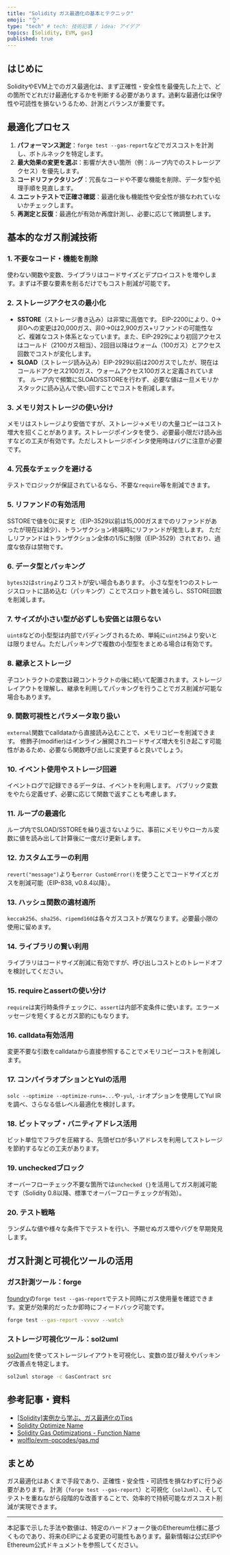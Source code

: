 ```yaml
---
title: "Solidity ガス最適化の基本とテクニック"
emoji: "👌"
type: "tech" # tech: 技術記事 / idea: アイデア
topics: [Solidity, EVM, gas]
published: true
---
```


## はじめに

SolidityやEVM上でのガス最適化は、まず正確性・安全性を最優先した上で、どの箇所でどれだけ最適化するかを判断する必要があります。過剰な最適化は保守性や可読性を損ないうるため、計測とバランスが重要です。

## 最適化プロセス

1. **パフォーマンス測定**：`forge test --gas-report`などでガスコストを計測し、ボトルネックを特定します。
2. **最大効果の変更を選ぶ**：影響が大きい箇所（例：ループ内でのストレージアクセス）を優先します。
3. **コードリファクタリング**：冗長なコードや不要な機能を削除、データ型や処理手順を見直します。
4. **ユニットテストで正確さ確認**：最適化後も機能性や安全性が損なわれていないかチェックします。
5. **再測定と反復**：最適化が有効か再度計測し、必要に応じて微調整します。

## 基本的なガス削減技術

### 1. 不要なコード・機能を削除

使わない関数や変数、ライブラリはコードサイズとデプロイコストを増やします。まずは不要な要素を削るだけでもコスト削減が可能です。

### 2. ストレージアクセスの最小化

- **SSTORE**（ストレージ書き込み）は非常に高価です。
  EIP-2200により、0→非0への変更は20,000ガス、非0→0は2,900ガス+リファンドの可能性など、複雑なコスト体系となっています。また、EIP-2929により初回アクセスはコールド（2100ガス相当）、2回目以降はウォーム（100ガス）とアクセス回数でコストが変化します。
- **SLOAD**（ストレージ読み込み）EIP-2929以前は200ガスでしたが、現在はコールドアクセス2100ガス、ウォームアクセス100ガスと定義されています。
ループ内で頻繁にSLOAD/SSTOREを行わず、必要な値は一旦メモリかスタックに読み込んで使い回すことでコストを削減します。

### 3. メモリ対ストレージの使い分け

メモリはストレージより安価ですが、ストレージ→メモリの大量コピーはコスト増大を招くことがあります。ストレージポインタを使う、必要最小限だけ読み出すなどの工夫が有効です。ただしストレージポインタ使用時はバグに注意が必要です。

### 4. 冗長なチェックを避ける

テストでロジックが保証されているなら、不要な`require`等を削減できます。

### 5. リファンドの有効活用

SSTOREで値を0に戻すと（EIP-3529以前は15,000ガスまでのリファンドがあったが現在は減少）、トランザクション終端時にリファンドが発生します。
ただしリファンドはトランザクション全体の1/5に制限（EIP-3529）されており、過度な依存は禁物です。

### 6. データ型とパッキング

`bytes32`は`string`よりコストが安い場合もあります。
小さな型を1つのストレージスロットに詰め込む（パッキング）ことでスロット数を減らし、SSTORE回数を削減します。

### 7. サイズが小さい型が必ずしも安価とは限らない

`uint8`などの小型型は内部でパディングされるため、単純に`uint256`より安いとは限りません。ただしパッキングで複数の小型型をまとめる場合は有効です。

### 8. 継承とストレージ

子コントラクトの変数は親コントラクトの後に続いて配置されます。ストレージレイアウトを理解し、継承を利用してパッキングを行うことでガス削減が可能な場合もあります。

### 9. 関数可視性とパラメータ取り扱い

`external`関数でcalldataから直接読み込むことで、メモリコピーを削減できます。
修飾子(modifier)はインライン展開されコードサイズ増大を引き起こす可能性があるため、必要なら関数呼び出しに変更すると良いでしょう。

### 10. イベント使用やストレージ回避

イベントログで記録できるデータは、イベントを利用します。
パブリック変数をやたら定義せず、必要に応じて関数で返すことも考慮します。

### 11. ループの最適化

ループ内でSLOAD/SSTOREを繰り返さないように、事前にメモリやローカル変数に値を読み出して計算後に一度だけ更新します。

### 12. カスタムエラーの利用

`revert("message")`よりも`error CustomError()`を使うことでコードサイズとガスを削減可能（EIP-838, v0.8.4以降）。

### 13. ハッシュ関数の適材適所

`keccak256`、`sha256`、`ripemd160`は各々ガスコストが異なります。必要最小限の使用に留めます。

### 14. ライブラリの賢い利用

ライブラリはコードサイズ削減に有効ですが、呼び出しコストとのトレードオフを検討してください。

### 15. requireとassertの使い分け

`require`は実行時条件チェックに、`assert`は内部不変条件に使います。エラーメッセージを短くするとガス節約にもなります。

### 16. calldata有効活用

変更不要な引数をcalldataから直接参照することでメモリコピーコストを削減します。

### 17. コンパイラオプションとYulの活用

`solc --optimize --optimize-runs=...`や`-yul`, `-ir`オプションを使用してYul IRを調べ、さらなる低レベル最適化を検討します。

### 18. ビットマップ・バニティアドレス活用

ビット単位でフラグを圧縮する、先頭ゼロが多いアドレスを利用してストレージを節約するなどの工夫があります。

### 19. uncheckedブロック

オーバーフローチェック不要な箇所では`unchecked {}`を活用してガス削減可能です（Solidity 0.8以降、標準でオーバーフローチェックが有効）。

### 20. テスト戦略

ランダムな値や様々な条件下でテストを行い、予期せぬガス増やバグを早期発見します。

## ガス計測と可視化ツールの活用

### ガス計測ツール：forge

[foundry](https://book.getfoundry.sh/)の`forge test --gas-report`でテスト同時にガス使用量を確認できます。変更が効果的だったか即時にフィードバック可能です。

```bash
forge test --gas-report -vvvvv --watch
```

### ストレージ可視化ツール：sol2uml

[sol2uml](https://github.com/naddison36/sol2uml)を使ってストレージレイアウトを可視化し、変数の並び替えやパッキング改善点を特定します。

```bash
sol2uml storage -c GasContract src
```

## 参考記事・資料

- [[Solidity]実例から学ぶ、ガス最適化のTips](https://blog.shinonome.io/gas-optimization-tips/)
- [Solidity Optimize Name](https://emn178.github.io/solidity-optimize-name/)
- [Solidity Gas Optimizations - Function Name](https://blog.emn178.cc/en/post/solidity-gas-optimization-function-name/)
- [wolflo/evm-opcodes/gas.md](https://github.com/wolflo/evm-opcodes/blob/main/gas.md)

## まとめ

ガス最適化はあくまで手段であり、正確性・安全性・可読性を損なわずに行う必要があります。
計測（`forge test --gas-report`）と可視化（`sol2uml`）、そしてテストを重ねながら段階的な改善することで、効率的で持続可能なガスコスト削減が実現できます。

---

本記事で示した手法や数値は、特定のハードフォーク後のEthereum仕様に基づくものであり、将来のEIPによる変更の可能性もあります。最新情報は公式EIPやEthereum公式ドキュメントを参照してください。
